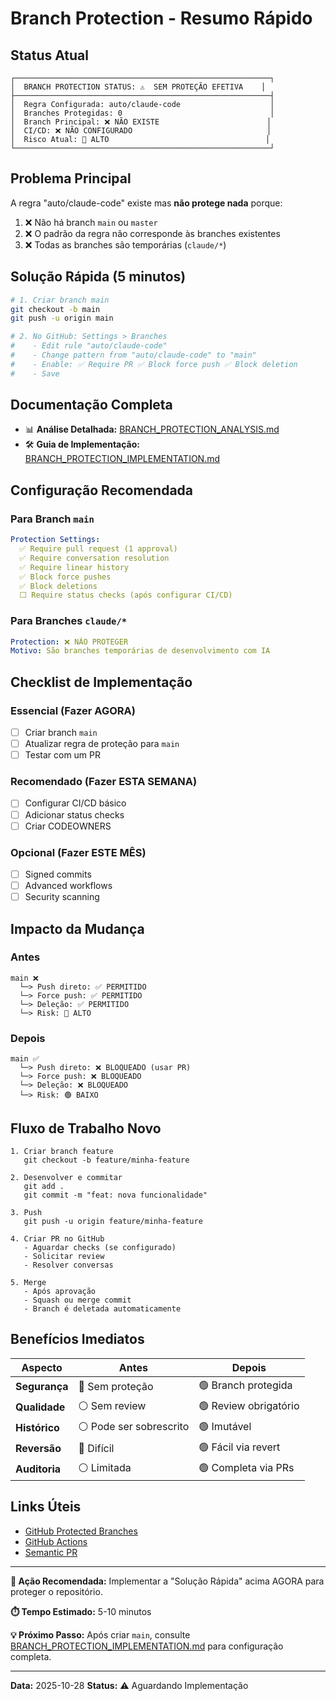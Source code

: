 # Branch Protection - Resumo Rápido

## Status Atual

```
┌─────────────────────────────────────────────────────────┐
│  BRANCH PROTECTION STATUS: ⚠️  SEM PROTEÇÃO EFETIVA    │
├─────────────────────────────────────────────────────────┤
│  Regra Configurada: auto/claude-code                    │
│  Branches Protegidas: 0                                 │
│  Branch Principal: ❌ NÃO EXISTE                        │
│  CI/CD: ❌ NÃO CONFIGURADO                              │
│  Risco Atual: 🔴 ALTO                                   │
└─────────────────────────────────────────────────────────┘
```

## Problema Principal

A regra "auto/claude-code" existe mas **não protege nada** porque:

1. ❌ Não há branch `main` ou `master`
2. ❌ O padrão da regra não corresponde às branches existentes
3. ❌ Todas as branches são temporárias (`claude/*`)

## Solução Rápida (5 minutos)

```bash
# 1. Criar branch main
git checkout -b main
git push -u origin main

# 2. No GitHub: Settings > Branches
#    - Edit rule "auto/claude-code"
#    - Change pattern from "auto/claude-code" to "main"
#    - Enable: ✅ Require PR ✅ Block force push ✅ Block deletion
#    - Save
```

## Documentação Completa

- 📊 **Análise Detalhada:** [BRANCH_PROTECTION_ANALYSIS.md](./BRANCH_PROTECTION_ANALYSIS.md)
- 🛠️ **Guia de Implementação:** [BRANCH_PROTECTION_IMPLEMENTATION.md](./BRANCH_PROTECTION_IMPLEMENTATION.md)

## Configuração Recomendada

### Para Branch `main`

```yaml
Protection Settings:
  ✅ Require pull request (1 approval)
  ✅ Require conversation resolution
  ✅ Require linear history
  ✅ Block force pushes
  ✅ Block deletions
  ⬜ Require status checks (após configurar CI/CD)
```

### Para Branches `claude/*`

```yaml
Protection: ❌ NÃO PROTEGER
Motivo: São branches temporárias de desenvolvimento com IA
```

## Checklist de Implementação

### Essencial (Fazer AGORA)
- [ ] Criar branch `main`
- [ ] Atualizar regra de proteção para `main`
- [ ] Testar com um PR

### Recomendado (Fazer ESTA SEMANA)
- [ ] Configurar CI/CD básico
- [ ] Adicionar status checks
- [ ] Criar CODEOWNERS

### Opcional (Fazer ESTE MÊS)
- [ ] Signed commits
- [ ] Advanced workflows
- [ ] Security scanning

## Impacto da Mudança

### Antes
```
main ❌
  └─> Push direto: ✅ PERMITIDO
  └─> Force push: ✅ PERMITIDO
  └─> Deleção: ✅ PERMITIDO
  └─> Risk: 🔴 ALTO
```

### Depois
```
main ✅
  └─> Push direto: ❌ BLOQUEADO (usar PR)
  └─> Force push: ❌ BLOQUEADO
  └─> Deleção: ❌ BLOQUEADO
  └─> Risk: 🟢 BAIXO
```

## Fluxo de Trabalho Novo

```
1. Criar branch feature
   git checkout -b feature/minha-feature

2. Desenvolver e commitar
   git add .
   git commit -m "feat: nova funcionalidade"

3. Push
   git push -u origin feature/minha-feature

4. Criar PR no GitHub
   - Aguardar checks (se configurado)
   - Solicitar review
   - Resolver conversas

5. Merge
   - Após aprovação
   - Squash ou merge commit
   - Branch é deletada automaticamente
```

## Benefícios Imediatos

| Aspecto | Antes | Depois |
|---------|-------|--------|
| **Segurança** | 🔴 Sem proteção | 🟢 Branch protegida |
| **Qualidade** | ⚪ Sem review | 🟢 Review obrigatório |
| **Histórico** | ⚪ Pode ser sobrescrito | 🟢 Imutável |
| **Reversão** | 🔴 Difícil | 🟢 Fácil via revert |
| **Auditoria** | ⚪ Limitada | 🟢 Completa via PRs |

## Links Úteis

- [GitHub Protected Branches](https://docs.github.com/en/repositories/configuring-branches-and-merges-in-your-repository/managing-protected-branches)
- [GitHub Actions](https://docs.github.com/en/actions)
- [Semantic PR](https://github.com/amannn/action-semantic-pull-request)

---

**🚀 Ação Recomendada:** Implementar a "Solução Rápida" acima AGORA para proteger o repositório.

**⏱️ Tempo Estimado:** 5-10 minutos

**💡 Próximo Passo:** Após criar `main`, consulte [BRANCH_PROTECTION_IMPLEMENTATION.md](./BRANCH_PROTECTION_IMPLEMENTATION.md) para configuração completa.

---

**Data:** 2025-10-28
**Status:** ⚠️ Aguardando Implementação
